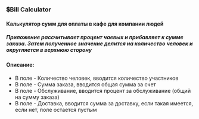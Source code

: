### 💲Bill Calculator
#### Калькулятор сумм для оплаты в кафе для компании людей

##### Приложение рассчитывает процент чаевых и прибавляет к сумме заказа. Затем полученное значение делится на количество человек и округляется в верхнюю сторону

#### Описание:
* В поле - Количество человек, вводится количество участников
* В поле - Сумма заказа, вводится общая сумма за счет
* В поле - Обслуживание, вводится процент за обслуживание (общий на сумму заказа)
* В поле - Доставка, вводится сумма за доставку, если такая имеется, если нет, поле остается пустым





